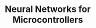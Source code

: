 ---
title: Neural Networks for Microcontrollers
type: C++
image: ../images/placeholder.png
code: https://github.com/correlllab/nn4mc_cpp
summary: Python and C++ packages for translating trained neural networks into C code for use in embedded systems.
---